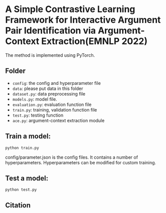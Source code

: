# A Simple Contrastive Learning Framework for Interactive Argument Pair Identification via Argument-Context Extraction(EMNLP 2022)

The method is implemented using PyTorch.
## Folder
- `config`: the config and hyperparameter file
- `data`: please put data in this folder
- `dataset.py`: data preprocessing file
- `models.py`: model file.
- `evaluation.py`: evaluation function file
- `train.py`: training, validation function file 
- `test.py`: testing function
- `ace.py`:  argument-context extraction module
## Train a model:
```shell
python train.py
```
config/parameter.json is the config files. It contains a number of hyperparameters. Hyperparameters can be modified for custom training.
## Test a model:
```shell
python test.py
```
## Citation
